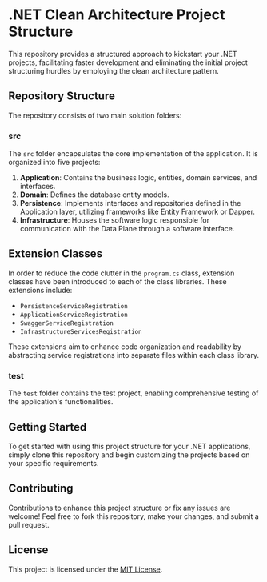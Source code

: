 # .NET Clean Architecture Project Structure

This repository provides a structured approach to kickstart your .NET projects, facilitating faster development and eliminating the initial project structuring hurdles by employing the clean architecture pattern.

## Repository Structure

The repository consists of two main solution folders:

### src

The `src` folder encapsulates the core implementation of the application. It is organized into five projects:

1. **Application**: Contains the business logic, entities, domain services, and interfaces.
2. **Domain**: Defines the database entity models.
3. **Persistence**: Implements interfaces and repositories defined in the Application layer, utilizing frameworks like Entity Framework or Dapper.
4. **Infrastructure**: Houses the software logic responsible for communication with the Data Plane through a software interface.

## Extension Classes

In order to reduce the code clutter in the `program.cs` class, extension classes have been introduced to each of the class libraries. These extensions include:

- `PersistenceServiceRegistration`
- `ApplicationServiceRegistration`
- `SwaggerServiceRegistration`
- `InfrastructureServicesRegistration`

These extensions aim to enhance code organization and readability by abstracting service registrations into separate files within each class library.

### test

The `test` folder contains the test project, enabling comprehensive testing of the application's functionalities.

## Getting Started

To get started with using this project structure for your .NET applications, simply clone this repository and begin customizing the projects based on your specific requirements.

## Contributing

Contributions to enhance this project structure or fix any issues are welcome! Feel free to fork this repository, make your changes, and submit a pull request.

## License

This project is licensed under the [MIT License](LICENSE).
